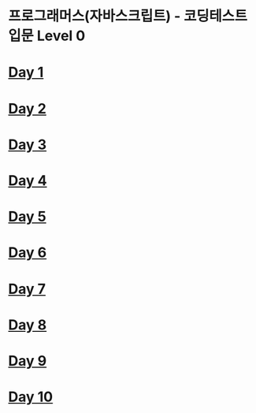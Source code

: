 # 프로그래머스(자바스크립트) - 코딩테스트 입문 Level 0

# [Day 1](https://github.com/se6in/JS-cording-test-programmers-/blob/main/Day1.md)
# [Day 2](https://github.com/se6in/JS-cording-test-programmers-/blob/main/Day2.md)
# [Day 3](https://github.com/se6in/JS-cording-test-programmers-/blob/main/Day3.md)
# [Day 4](https://github.com/se6in/JS-cording-test-programmers-/blob/main/Day4.md)
# [Day 5](https://github.com/se6in/JS-cording-test-programmers-/blob/main/Day5.md)
# [Day 6](https://github.com/se6in/JS-cording-test-programmers-/blob/main/Day6.md)
# [Day 7](https://github.com/se6in/JS-cording-test-programmers-/blob/main/Day7.md)
# [Day 8](https://github.com/se6in/JS-cording-test-programmers-/blob/main/Day8.md)
# [Day 9](https://github.com/se6in/JS-cording-test-programmers-/blob/main/Day9.md)
# [Day 10](https://github.com/se6in/JS-cording-test-programmers-/blob/main/Day10.md)
